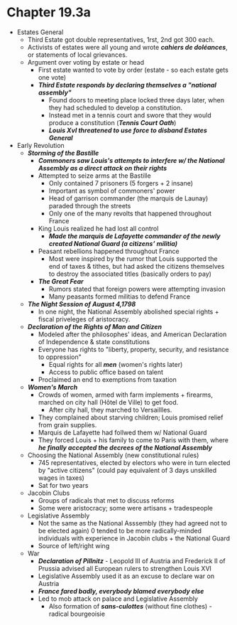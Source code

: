 # Chapter 19.3a
- Estates General
    - Third Estate got double representatives, 1rst, 2nd got 300 each.
    - Activists of estates were all young and wrote ***cahiers de doléances***, or statements of local grievances.
    - Argument over voting by estate or head
        - First estate wanted to vote by order (estate - so each estate gets one vote)
        - ***Third Estate responds by declaring themselves a "national assembly"***
            - Found doors to meeting place locked three days later, when they had scheduled to develop a constitution.
            - Instead met in a tennis court and swore that they would produce a constitution (***Tennis Court Oath***)
            - ***Louis XvI threatened to use force to disband Estates General***
- Early Revolution
    - ***Storming of the Bastille***
        - ***Commoners saw Louis's attempts to interfere w/ the National Assembly as a direct attack on their rights***
        - Attempted to seize arms at the Bastille
            - Only contained 7 prisoners (5 forgers + 2 insane)
            - Important as symbol of commoners' power
            - Head of garrison commander (the marquis de Launay) paraded through the streets
            - Only one of the many revolts that happened throughout France
        - King Louis realized he had lost all control
            - ***Made the marquis de Lafayette commander of the newly created National Guard (a citizens’ militia)***
        - Peasant rebellions happened throughout France
            - Most were inspired by the rumor that Louis supported the end of taxes & tithes, but had asked the citizens themselves to destroy the associated titles (basically orders to pay)
        - ***The Great Fear***
            - Rumors stated that foreign powers were attempting invasion
            - Many peasants formed militias to defend France
    - ***The Night Session of August 4,1798***
        - In one night, the National Assembly abolished special rights + fiscal priveleges of aristocracy.
    - ***Declaration of the Rights of Man and Citizen***
        - Modeled after the philosophes' ideas, and American Declaration of Independence & state constitutions
        - Everyone has rights to "liberty, property, security, and resistance to oppression"
            - Equal rights for all ***men*** (women's rights later)
            - Access to public office based on talent
        - Proclaimed an end to exemptions from taxation
    - ***Women's March***
        - Crowds of women, armed with farm implements + firearms, marched on city hall (Hôtel de Ville) to get food.
            - After city hall, they marched to Versaillles.
        - They complained about starving children; Louis promised relief from grain supplies.
        - Marquis de Lafayette had follwed them w/ National Guard
        - They forced Louis + his family to come to Paris with them, where ***he finally accepted the decrees of the National Assembly***
    - Choosing the National Assembly (new constitutional rules)
        - 745 representatives, elected by electors who were in turn elected by "active citizens" (could pay equivalent of 3 days unskilled wages in taxes)
        - Sat for two years
    - Jacobin Clubs
        - Groups of radicals that met to discuss reforms
        - Some were aristocracy; some were artisans + tradespeople
    - Legislative Assembly
        - Not the same as the National Asssembly (they had agreed not to be elected again) 0 tended to be more radically-minded individuals with experience in Jacobin clubs + the National Guard
        - Source of left/right wing
    - War
        - ***Declaration of Pillnitz*** - Leopold III of Austria and Frederick II of Prussia advised all European rulers to strengthen Louis XVI
        - Legislative Assembly used it as an excuse to declare war on Austria
        - ***France fared badly, everybody blamed everybody else***
        - Led to mob attack on palace and Legislative Assembly
            - Also formation of ***sans-culottes*** (without fine clothes) - radical bourgeoisie
